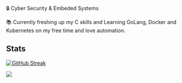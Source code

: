 :lock: Cyber Security & Embeded Systems

:books: Currently freshing up my C skills and Learning GoLang, Docker and Kubernetes on my free time and love automation. 


## Stats

[![GitHub Streak](http://github-readme-streak-stats.herokuapp.com?user=segerhult)](https://git.io/streak-stats)
<td>
<a href="https://github.com/segerhult/github-readme-stats"><img src=https://github-readme-stats.vercel.app/api/top-langs/?username=segerhult></a>
</td>
